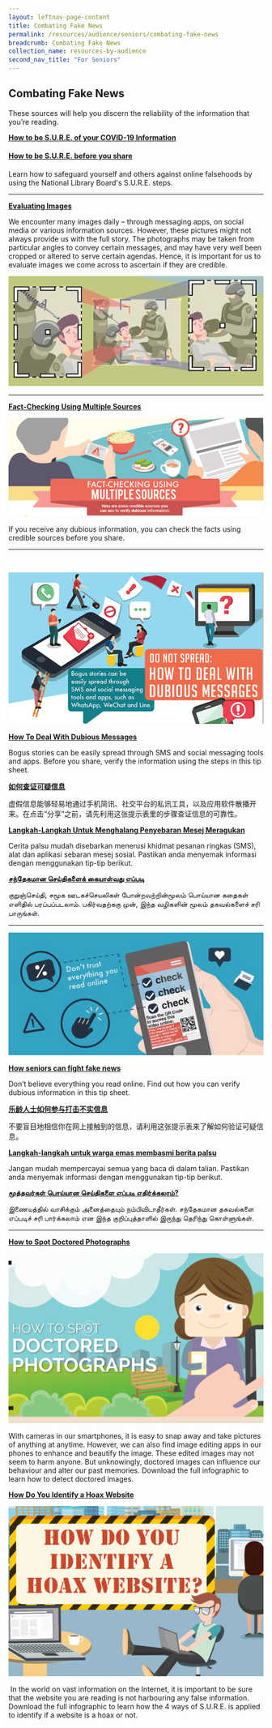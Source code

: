 ```yaml
---
layout: leftnav-page-content
title: Combating Fake News
permalink: /resources/audience/seniors/combating-fake-news
breadcrumb: Combating Fake News
collection_name: resources-by-audience
second_nav_title: "For Seniors"
---
```


## **Combating Fake News**

These sources will help you discern the reliability of the information that you’re reading. 

**[How to be S.U.R.E. of your COVID-19 Information](//blog/seniors/SN0021)**

#### [**How to be S.U.R.E. before you share**](/blog/fake-news/fn0001)

Learn how to safeguard yourself and others against online falsehoods by using the National Library Board's S.U.R.E. steps. 

<hr>

**[Evaluating Images](/blog/information-literacy/IL00003)**

We encounter many images daily – through messaging apps, on social media or various information sources. However, these pictures might not always provide us with the full story. The photographs may be taken from particular angles to convey certain messages, and may have very well been cropped or altered to serve certain agendas. Hence, it is important for us to evaluate images we come across to ascertain if they are credible.  

![](../images/infographic-eval-photos-3.JPG)



<hr>

[**Fact-Checking Using Multiple Sources**](/infographic/Multiple-Sources-English_revised.pdf)

![Fact checking using multiple sources](/images/Multiple-Sources-Header.png)

If you receive any dubious information, you can check the facts using credible sources before you share.

<hr>

​	

![How to deal with dubious messages](images/dubious-messages-English.png)

[**How To Deal With Dubious Messages**](/blog/seniors/sn0005)

Bogus stories can be easily spread through SMS and social messaging tools and apps. Before you share, verify the information using the steps in this tip sheet. 



**[如何查证可疑信息](/blog/seniors/sn0014)**

虚假信息能够轻易地通过手机简讯、社交平台的私讯工具，以及应用软件散播开来。在点击“分享”之前，请先利用这张提示表里的步骤查证信息的可靠性。



**[Langkah-Langkah Untuk Menghalang Penyebaran Mesej Meragukan](/blog/seniors/sn0015)**

Cerita palsu mudah disebarkan menerusi khidmat pesanan ringkas (SMS), alat dan aplikasi sebaran mesej sosial. Pastikan anda menyemak informasi dengan menggunakan tip-tip  berikut.



[**சந்தேகமான செய்திகளைக் கையாள்வது எப்படி**](/blog/seniors/sn0016)

குறுஞ்செய்தி, சமூக ஊடகச்செயலிகள் போன்றவற்றின்மூலம் பொய்யான கதைகள் எளிதில் பரப்பப்படலாம். பகிர்வதற்ககு முன், இந்த வழிகளின் மூலம் தகவல்களைச் சரி பாருங்கள்.



<hr>

![](../images/seniors-fake-news.JPG)

**[How seniors can fight fake news](/blog/seniors/sn0017)**

Don’t believe everything you read online. Find out how you can verify dubious information in this tip sheet.    



[**乐龄人士如何参与打击不实信息**](/blog/seniors/sn0018)

不要盲目地相信你在网上接触到的信息，请利用这张提示表来了解如何验证可疑信息。  



**[Langkah-langkah untuk warga emas membasmi berita palsu](/blog/seniors/sn0019)**

Jangan mudah mempercayai semua yang baca di dalam talian. Pastikan anda menyemak informasi dengan menggunakan tip-tip berikut.



[**மூத்தவர்கள் பொய்யான செய்திகளை எப்படி எதிர்க்கலாம்?**](/blog/seniors/sn0020)

இணையத்தில் வாசிக்கும் அனைத்தையும் நம்பிவிடாதீர்கள்.   சந்தேகமான தகவல்களை எப்படிச் சரி பார்க்கலாம் என இந்த குறிப்புத்தாளில் இருந்து தெரிந்து கொள்ளுங்கள். 

<hr>



[**How to Spot Doctored Photographs**](/infographic/Infographics7_FA-Low-Res.pdf)

![](/images/doctoredphoto-infoheader-e1450163501324-1050x700.png)

With cameras in our smartphones, it is easy to snap away and take pictures of anything at anytime. However, we can also find image editing apps in our phones to enhance and beautify the image. These edited images may not seem to harm anyone. But unknowingly, doctored images can influence our behaviour and alter our past memories. Download the full infographic to learn how to detect doctored images.



**[How Do You Identify a Hoax Website](/infographic/Infographics5_FA-Low-Res.pdf)**

![](/images/hoaxwebsite-infoheader-e1450163706109-1050x700.png)

​	In the world on vast information on the Internet, it is important to be sure that the website you are reading is not harbouring any false information. Download the full infographic to learn how the 4 ways of S.U.R.E. is applied to identify if a website is a hoax or not.

